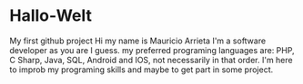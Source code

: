 # Hallo-Welt
My first github project
Hi my name is Mauricio Arrieta I'm a software developer as you are I guess.  my preferred programing languages ​​are: PHP, C Sharp, Java, SQL, Android and IOS, not necessarily in that order. I'm here to improb my programing skills and maybe to get part in some project.  
